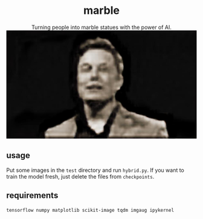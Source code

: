 <div align=center>
<h1>marble</h1>
Turning people into marble statues with the power of AI.  
<img src="test/elon_marbled.jpg" width=512>
</div>

## usage
Put some images in the `test` directory and run `hybrid.py`. If you want to train the model fresh, just delete the files from `checkpoints`.

## requirements
`tensorflow numpy matplotlib scikit-image tqdm imgaug ipykernel`
